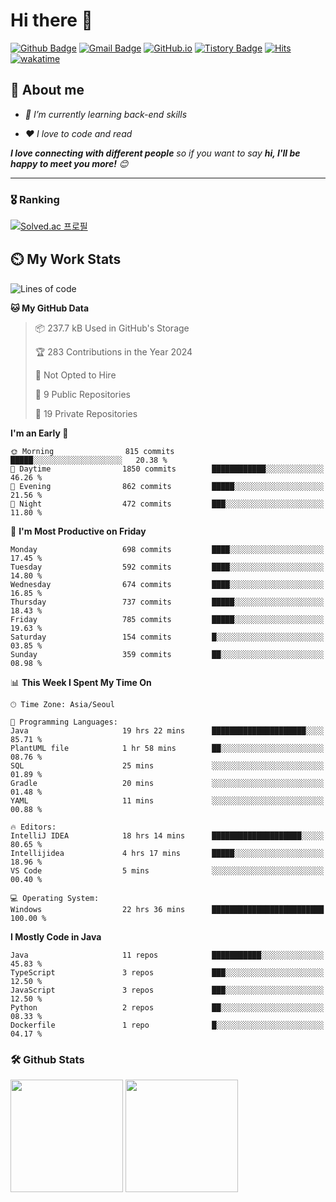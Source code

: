 # Hi there 👋
[![Github Badge](https://img.shields.io/badge/-uiw6unoh-grey?style=flat&logo=github&logoColor=white&link=https://github.com/uiw6unoh/)](https://www.github.com/uiw6unoh/) 
[![Gmail Badge](https://img.shields.io/badge/-uiw6unoh@naver.com-c14438?style=flat&logo=Gmail&logoColor=white&link=mailto:uiw6unoh@naver.com)](mailto:uiw6unoh@naver.com) 
[![GitHub.io](https://img.shields.io/badge/GitHub.io-orange?style=flat&logoColor=white)](https://uiw6unoh.github.io/)
[![Tistory Badge](https://img.shields.io/badge/Tech%20Blog-yellow?style=flat&logoColor=white)](https://uiw6unoh-log.vercel.app/)
[![Hits](https://hits.seeyoufarm.com/api/count/incr/badge.svg?url=https%3A%2F%2Fgithub.com%2Fuiw6unoh&count_bg=%2379C83D&title_bg=%23555555&icon=&icon_color=%23E7E7E7&title=hits&edge_flat=false)](https://hits.seeyoufarm.com)
[![wakatime](https://wakatime.com/badge/user/54252e40-b19e-45e1-9ec9-fb1c5a26c628.svg)](https://wakatime.com/@54252e40-b19e-45e1-9ec9-fb1c5a26c628)
<!-- [![Portfolio Badge](https://img.shields.io/badge/portfolio-web-blue?style=flat&link=https://github.com/uiw6unoh/)](https://github.com/uiw6unoh/)  -->

## 💬 About me
<em>
 
- 🌱 I’m currently learning back-end skills
 
- ❤️ I love to code and read
</em>

<em><b>I love connecting with different people</b> so if you want to say <b>hi, I'll be happy to meet you more!</b> 😊</em>

---
### 🎖️ Ranking
[![Solved.ac 프로필](http://mazassumnida.wtf/api/v2/generate_badge?boj=uiw6unoh)](https://www.acmicpc.net/user/uiw6unoh)

## ⏲️ My Work Stats
<!--[![uiw6unoh's wakatime stats](https://github-readme-stats.vercel.app/api/wakatime?username=uiw6unoh)]-->

<!--START_SECTION:waka-->
![Lines of code](https://img.shields.io/badge/From%20Hello%20World%20I%27ve%20Written-3.0%20million%20lines%20of%20code-blue)

**🐱 My GitHub Data** 

> 📦 237.7 kB Used in GitHub's Storage 
 > 
> 🏆 283 Contributions in the Year 2024
 > 
> 🚫 Not Opted to Hire
 > 
> 📜 9 Public Repositories 
 > 
> 🔑 19 Private Repositories 
 > 
**I'm an Early 🐤** 

```text
🌞 Morning                815 commits         █████░░░░░░░░░░░░░░░░░░░░   20.38 % 
🌆 Daytime                1850 commits        ████████████░░░░░░░░░░░░░   46.26 % 
🌃 Evening                862 commits         █████░░░░░░░░░░░░░░░░░░░░   21.56 % 
🌙 Night                  472 commits         ███░░░░░░░░░░░░░░░░░░░░░░   11.80 % 
```
📅 **I'm Most Productive on Friday** 

```text
Monday                   698 commits         ████░░░░░░░░░░░░░░░░░░░░░   17.45 % 
Tuesday                  592 commits         ████░░░░░░░░░░░░░░░░░░░░░   14.80 % 
Wednesday                674 commits         ████░░░░░░░░░░░░░░░░░░░░░   16.85 % 
Thursday                 737 commits         █████░░░░░░░░░░░░░░░░░░░░   18.43 % 
Friday                   785 commits         █████░░░░░░░░░░░░░░░░░░░░   19.63 % 
Saturday                 154 commits         █░░░░░░░░░░░░░░░░░░░░░░░░   03.85 % 
Sunday                   359 commits         ██░░░░░░░░░░░░░░░░░░░░░░░   08.98 % 
```


📊 **This Week I Spent My Time On** 

```text
🕑︎ Time Zone: Asia/Seoul

💬 Programming Languages: 
Java                     19 hrs 22 mins      █████████████████████░░░░   85.71 % 
PlantUML file            1 hr 58 mins        ██░░░░░░░░░░░░░░░░░░░░░░░   08.76 % 
SQL                      25 mins             ░░░░░░░░░░░░░░░░░░░░░░░░░   01.89 % 
Gradle                   20 mins             ░░░░░░░░░░░░░░░░░░░░░░░░░   01.48 % 
YAML                     11 mins             ░░░░░░░░░░░░░░░░░░░░░░░░░   00.88 % 

🔥 Editors: 
IntelliJ IDEA            18 hrs 14 mins      ████████████████████░░░░░   80.65 % 
Intellijidea             4 hrs 17 mins       █████░░░░░░░░░░░░░░░░░░░░   18.96 % 
VS Code                  5 mins              ░░░░░░░░░░░░░░░░░░░░░░░░░   00.40 % 

💻 Operating System: 
Windows                  22 hrs 36 mins      █████████████████████████   100.00 % 
```

**I Mostly Code in Java** 

```text
Java                     11 repos            ███████████░░░░░░░░░░░░░░   45.83 % 
TypeScript               3 repos             ███░░░░░░░░░░░░░░░░░░░░░░   12.50 % 
JavaScript               3 repos             ███░░░░░░░░░░░░░░░░░░░░░░   12.50 % 
Python                   2 repos             ██░░░░░░░░░░░░░░░░░░░░░░░   08.33 % 
Dockerfile               1 repo              █░░░░░░░░░░░░░░░░░░░░░░░░   04.17 % 
```




<!--END_SECTION:waka-->

### 🛠️ Github Stats <br/>
<p>
  <img height="180em" src="https://github-readme-stats-git-masterrstaa-rickstaa.vercel.app/api?username=uiw6unoh&show_icons=true&include_all_commits=true">
  <img height="180em" src="https://github-readme-stats-git-masterrstaa-rickstaa.vercel.app/api/top-langs/?username=uiw6unoh&layout=compact">
</p>

